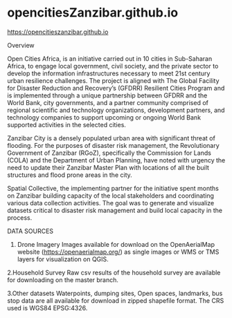 # opencitiesZanzibar.github.io
https://opencitieszanzibar.github.io

Overview

Open Cities Africa, is an initiative carried out in 10 cities in Sub-Saharan Africa, to engage local government, civil society, and the private sector to develop the information infrastructures necessary to meet 21st century urban resilience challenges. The project is aligned with The Global Facility for Disaster Reduction and Recovery’s (GFDRR) Resilient Cities Program and is implemented through a unique partnership between GFDRR and the World Bank, city governments, and a partner community comprised of regional scientific and technology organizations, development partners, and technology companies to support upcoming or ongoing World Bank supported activities in the selected cities.

Zanzibar City is a densely populated urban area with significant threat of flooding. For the purposes of disaster risk management, the Revolutionary Government of Zanzibar (RGoZ), specifically the Commission for Lands (COLA) and the Department of Urban Planning, have noted with urgency the need to update their Zanzibar Master Plan with locations of all the built structures and flood prone areas in the city.

Spatial Collective, the implementing partner for the initiative spent months on Zanzibar building capacity of the local stakeholders and coordinating various data collection activities. The goal was to generate and visualize datasets critical to disaster risk management and build local capacity in the process.

DATA SOURCES
1. Drone Imagery
Images available for download on the OpenAerialMap website (https://openaerialmap.org/) as single images or WMS or TMS layers for visualization on QGIS.

2.Household Survey
Raw csv results of the household survey are available for downloading on the master branch.

3.Other datasets
Waterpoints, dumping sites, Open spaces, landmarks, bus stop data are all available for download in zipped shapefile format. The CRS used is WGS84 EPSG:4326.
